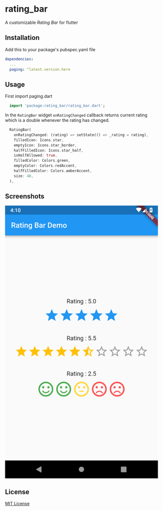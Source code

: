 # rating_bar

A customizable *Rating Bar* for flutter

<!--[![pub package](https://img.shields.io/pub/v/paging.svg?style=popout)](https://pub.dartlang.org/packages/paging)-->

## Installation

Add this to your package's pubspec.yaml file

```yaml
dependencies:
  ...
  paging: ^latest.version.here
```

## Usage
First import paging.dart

```dart
  import 'package:rating_bar/rating_bar.dart';
```
In the `RatingBar` widget `onRatingChanged` callback returns current 
rating which is a double whenever the rating has changed.

```dart
  RatingBar(
    onRatingChanged: (rating) => setState(() => _rating = rating),
    filledIcon: Icons.star,
    emptyIcon: Icons.star_border,
    halfFilledIcon: Icons.star_half,
    isHalfAllowed: true,
    filledColor: Colors.green,
    emptyColor: Colors.redAccent,
    halfFilledColor: Colors.amberAccent, 
    size: 48,
  ),
```

## Screenshots

![](/flutter_01.png)

## License
[MIT License](/LICENSE)